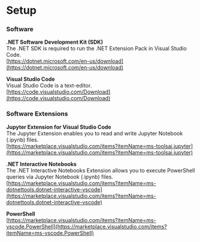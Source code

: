 # Setup

### Software
**.NET Software Development Kit (SDK)**  
The .NET SDK is required to run the .NET Extension Pack in Visual Studio Code.  
[https://dotnet.microsoft.com/en-us/download](https://dotnet.microsoft.com/en-us/download)  

**Visual Studio Code**  
Visual Studio Code is a text-editor.  
[https://code.visualstudio.com/Download](https://code.visualstudio.com/Download)  

### Software Extensions
**Jupyter Extension for Visual Studio Code**  
The Jupyter Extension enables you to read and write Jupyter Notebook (.ipynb) files.  
[https://marketplace.visualstudio.com/items?itemName=ms-toolsai.jupyter](https://marketplace.visualstudio.com/items?itemName=ms-toolsai.jupyter)  

**.NET Interactive Notebooks**  
The .NET Interactive Notebooks Extension allows you to execute PowerShell queries via Jupyter Notebook (.ipynb) files.  
[https://marketplace.visualstudio.com/items?itemName=ms-dotnettools.dotnet-interactive-vscode](https://marketplace.visualstudio.com/items?itemName=ms-dotnettools.dotnet-interactive-vscode)

**PowerShell**  
[https://marketplace.visualstudio.com/items?itemName=ms-vscode.PowerShell](https://marketplace.visualstudio.com/items?itemName=ms-vscode.PowerShell)
